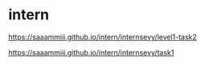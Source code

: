 # intern

https://saaammiii.github.io/intern/internsevy/level1-task2



https://saaammiii.github.io/intern/internsevy/task1
